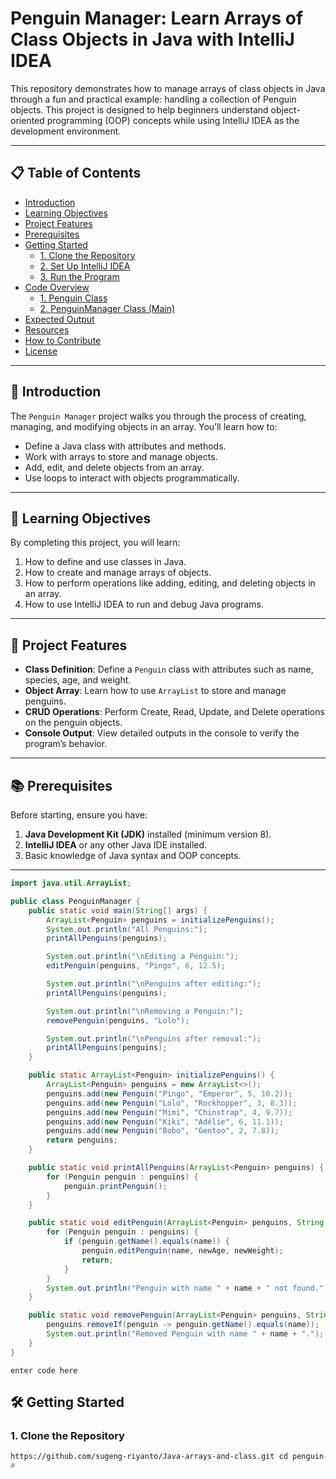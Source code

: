 
# Penguin Manager: Learn Arrays of Class Objects in Java with IntelliJ IDEA

This repository demonstrates how to manage arrays of class objects in Java through a fun and practical example: handling a collection of Penguin objects. This project is designed to help beginners understand object-oriented programming (OOP) concepts while using IntelliJ IDEA as the development environment.

---

## 📋 Table of Contents

- [Introduction](#introduction)
- [Learning Objectives](#learning-objectives)
- [Project Features](#project-features)
- [Prerequisites](#prerequisites)
- [Getting Started](#getting-started)
  - [1. Clone the Repository](#1-clone-the-repository)
  - [2. Set Up IntelliJ IDEA](#2-set-up-intellij-idea)
  - [3. Run the Program](#3-run-the-program)
- [Code Overview](#code-overview)
  - [1. Penguin Class](#1-penguin-class)
  - [2. PenguinManager Class (Main)](#2-penguinmanager-class-main)
- [Expected Output](#expected-output)
- [Resources](#resources)
- [How to Contribute](#how-to-contribute)
- [License](#license)

---

## 📝 Introduction

The `Penguin Manager` project walks you through the process of creating, managing, and modifying objects in an array. You’ll learn how to:
- Define a Java class with attributes and methods.
- Work with arrays to store and manage objects.
- Add, edit, and delete objects from an array.
- Use loops to interact with objects programmatically.

---

## 🎯 Learning Objectives

By completing this project, you will learn:
1. How to define and use classes in Java.
2. How to create and manage arrays of objects.
3. How to perform operations like adding, editing, and deleting objects in an array.
4. How to use IntelliJ IDEA to run and debug Java programs.

---

## 🚀 Project Features

- **Class Definition**: Define a `Penguin` class with attributes such as name, species, age, and weight.
- **Object Array**: Learn how to use `ArrayList` to store and manage penguins.
- **CRUD Operations**: Perform Create, Read, Update, and Delete operations on the penguin objects.
- **Console Output**: View detailed outputs in the console to verify the program’s behavior.

---

## 📚 Prerequisites

Before starting, ensure you have:
1. **Java Development Kit (JDK)** installed (minimum version 8).
2. **IntelliJ IDEA** or any other Java IDE installed.
3. Basic knowledge of Java syntax and OOP concepts.

---
```java
import java.util.ArrayList;

public class PenguinManager {
    public static void main(String[] args) {
        ArrayList<Penguin> penguins = initializePenguins();
        System.out.println("All Penguins:");
        printAllPenguins(penguins);

        System.out.println("\nEditing a Penguin:");
        editPenguin(penguins, "Pingo", 6, 12.5);

        System.out.println("\nPenguins after editing:");
        printAllPenguins(penguins);

        System.out.println("\nRemoving a Penguin:");
        removePenguin(penguins, "Lolo");

        System.out.println("\nPenguins after removal:");
        printAllPenguins(penguins);
    }

    public static ArrayList<Penguin> initializePenguins() {
        ArrayList<Penguin> penguins = new ArrayList<>();
        penguins.add(new Penguin("Pingo", "Emperor", 5, 10.2));
        penguins.add(new Penguin("Lolo", "Rockhopper", 3, 8.3));
        penguins.add(new Penguin("Mimi", "Chinstrap", 4, 9.7));
        penguins.add(new Penguin("Kiki", "Adélie", 6, 11.1));
        penguins.add(new Penguin("Bobo", "Gentoo", 2, 7.8));
        return penguins;
    }

    public static void printAllPenguins(ArrayList<Penguin> penguins) {
        for (Penguin penguin : penguins) {
            penguin.printPenguin();
        }
    }

    public static void editPenguin(ArrayList<Penguin> penguins, String name, int newAge, double newWeight) {
        for (Penguin penguin : penguins) {
            if (penguin.getName().equals(name)) {
                penguin.editPenguin(name, newAge, newWeight);
                return;
            }
        }
        System.out.println("Penguin with name " + name + " not found.");
    }

    public static void removePenguin(ArrayList<Penguin> penguins, String name) {
        penguins.removeIf(penguin -> penguin.getName().equals(name));
        System.out.println("Removed Penguin with name " + name + ".");
    }
}

```
    enter code here

## 🛠️ Getting Started

### 1. Clone the Repository

```bash
https://github.com/sugeng-riyanto/Java-arrays-and-class.git cd penguin-manager
#
